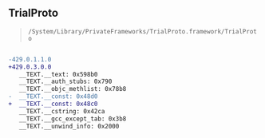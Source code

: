 ## TrialProto

> `/System/Library/PrivateFrameworks/TrialProto.framework/TrialProto`

```diff

-429.0.1.1.0
+429.0.3.0.0
   __TEXT.__text: 0x598b0
   __TEXT.__auth_stubs: 0x790
   __TEXT.__objc_methlist: 0x78b8
-  __TEXT.__const: 0x48d0
+  __TEXT.__const: 0x48c0
   __TEXT.__cstring: 0x42ca
   __TEXT.__gcc_except_tab: 0x3b8
   __TEXT.__unwind_info: 0x2000

```
